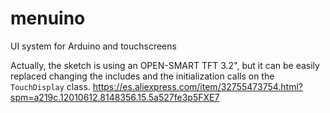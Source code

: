 # menuino
UI system for Arduino and touchscreens

Actually, the sketch is using an OPEN-SMART TFT 3.2", but it can be easily replaced changing the includes and the initialization calls on the `TouchDisplay` class.
https://es.aliexpress.com/item/32755473754.html?spm=a219c.12010612.8148356.15.5a527fe3p5FXE7
